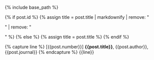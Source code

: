 {% include base_path %}

{% if post.id %}
  {% assign title = post.title | markdownify | remove: "<p>" | remove: "</p>" %}
{% else %}
    {% assign title = post.title %}
{% endif %}

{% capture line %}
[{{post.number}}] **{{post.title}}**, {{post.author}}, {{post.journal}}
{% endcapture %}
{{line}}

